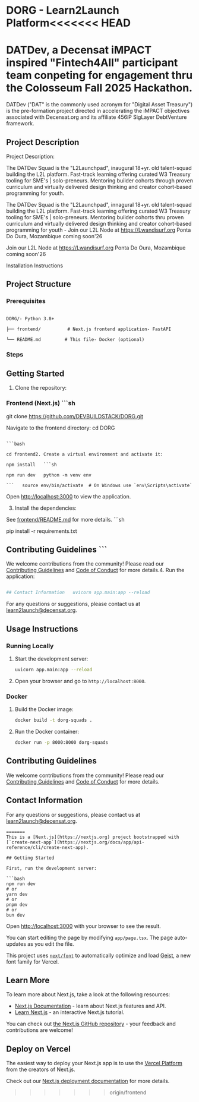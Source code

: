 # DORG - Learn2Launch Platform<<<<<<< HEAD

# DATDev, a Decensat iMPACT inspired "Fintech4All" participant team conpeting for engagement thru the Colosseum Fall 2025 Hackathon.

DATDev ("DAT" is the commonly used acronym for "Digital Asset Treasury") is the pre-formation project directed in accelerating the iMPACT objectives associated with Decensat.org and its affiliate 456iP SigLayer DebtVenture framework.

## Project Description

Project Description:

The DATDev Squad is the "L2Launchpad", inaugural 18+yr. old talent-squad building the L2L platform. Fast-track learning offering curated W3 Treasury tooling for SME's | solo-preneurs. Mentoring builder cohorts through proven curriculum and virtually delivered design thinking and creator cohort-based programming for youth.

The DATDev Squad is the "L2Launchpad", innagural 18+yr. old talent-squad building the L2L platform. Fast-track learning offering curated W3 Treasury tooling for SME's | solo-preneurs. Mentoring builder cohorts thru proven curriculum and virtually delivered design thinking and creator cohort-based programming for youth - Join our L2L Node at https://Lwandisurf.org Ponta Do Oura, Mozambique coming soon'26 

Join our L2L Node at https://Lwandisurf.org Ponta Do Oura, Mozambique coming soon'26

Installation Instructions

## Project Structure

### Prerequisites

```

DORG/- Python 3.8+

├── frontend/          # Next.js frontend application- FastAPI

└── README.md         # This file- Docker (optional)

```

### Steps

## Getting Started

1. Clone the repository:

### Frontend (Next.js)   ```sh

   git clone https://github.com/DEVBUILDSTACK/DORG.git

Navigate to the frontend directory:   cd DORG

   ```

```bash

cd frontend2. Create a virtual environment and activate it:

npm install   ```sh

npm run dev   python -m venv env

```   source env/bin/activate  # On Windows use `env\Scripts\activate`

   ```

Open [http://localhost:3000](http://localhost:3000) to view the application.

3. Install the dependencies:

See [frontend/README.md](frontend/README.md) for more details.   ```sh

   pip install -r requirements.txt

## Contributing Guidelines   ```



We welcome contributions from the community! Please read our [Contributing Guidelines](CONTRIBUTING.md) and [Code of Conduct](CODE_OF_CONDUCT.md) for more details.4. Run the application:

   ```sh

## Contact Information   uvicorn app.main:app --reload

   ```

For any questions or suggestions, please contact us at [learn2launch@decensat.org](mailto:learn2launch@decensat.org).

## Usage Instructions

### Running Locally

1. Start the development server:
   ```sh
   uvicorn app.main:app --reload
   ```

2. Open your browser and go to `http://localhost:8000`.

### Docker

1. Build the Docker image:
   ```sh
   docker build -t dorg-squads .
   ```

2. Run the Docker container:
   ```sh
   docker run -p 8000:8000 dorg-squads
   ```

## Contributing Guidelines

We welcome contributions from the community! Please read our [Contributing Guidelines](CONTRIBUTING.md) and [Code of Conduct](CODE_OF_CONDUCT.md) for more details.

## Contact Information

For any questions or suggestions, please contact us at [learn2launch@decensat.org](mailto:team@decensat.org).
```
=======
This is a [Next.js](https://nextjs.org) project bootstrapped with [`create-next-app`](https://nextjs.org/docs/app/api-reference/cli/create-next-app).

## Getting Started

First, run the development server:

```bash
npm run dev
# or
yarn dev
# or
pnpm dev
# or
bun dev
```

Open [http://localhost:3000](http://localhost:3000) with your browser to see the result.

You can start editing the page by modifying `app/page.tsx`. The page auto-updates as you edit the file.

This project uses [`next/font`](https://nextjs.org/docs/app/building-your-application/optimizing/fonts) to automatically optimize and load [Geist](https://vercel.com/font), a new font family for Vercel.

## Learn More

To learn more about Next.js, take a look at the following resources:

- [Next.js Documentation](https://nextjs.org/docs) - learn about Next.js features and API.
- [Learn Next.js](https://nextjs.org/learn) - an interactive Next.js tutorial.

You can check out [the Next.js GitHub repository](https://github.com/vercel/next.js) - your feedback and contributions are welcome!

## Deploy on Vercel

The easiest way to deploy your Next.js app is to use the [Vercel Platform](https://vercel.com/new?utm_medium=default-template&filter=next.js&utm_source=create-next-app&utm_campaign=create-next-app-readme) from the creators of Next.js.

Check out our [Next.js deployment documentation](https://nextjs.org/docs/app/building-your-application/deploying) for more details.
>>>>>>> origin/frontend
